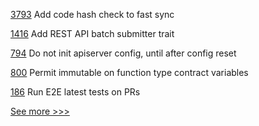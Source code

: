 
[3793](https://github.com/hyperledger/besu/pull/3793) Add code hash check to fast sync

[1416](https://github.com/hyperledger/grid/pull/1416) Add REST API batch submitter trait

[794](https://github.com/hyperledger/firefly/pull/794) Do not init apiserver config, until after config reset

[800](https://github.com/hyperledger-labs/solang/pull/800) Permit immutable on function type contract variables

[186](https://github.com/hyperledger/firefly-cli/pull/186) Run E2E latest tests on PRs


[See more >>>](https://start-here.hyperledger.org/pull-requests)
